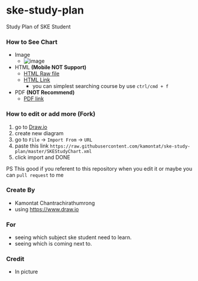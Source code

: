 # ske-study-plan
Study Plan of SKE Student

### How to See Chart
- Image
    - ![image](https://github.com/kamontat/ske-study-plan/blob/master/images/SKEStudyChart.png?raw=true)
- HTML **(Mobile NOT Support)** 
    - [HTML Raw file](https://github.com/kamontat/ske-study-plan/blob/master/index.html)
    - [HTML Link](https://kamontat.github.io/ske-study-plan/)
        - you can simplest searching course by use `ctrl/cmd + f`
- PDF **(NOT Recommend)**
    - [PDF link](https://github.com/kamontat/ske-study-plan/blob/master/SKEStudyChart.pdf)

### How to edit or add more (Fork)
1. go to [Draw.io](https://www.draw.io)
2. create new diagram
3. go to `File` -> `Import From` -> `URL`
4. paste this link `https://raw.githubusercontent.com/kamontat/ske-study-plan/master/SKEStudyChart.xml`
5. click import and DONE

PS This good if you referent to this repository when you edit it or maybe you can `pull request` to me

### Create By
- Kamontat Chantrachirathumrong
- using https://www.draw.io

### For
- seeing which subject ske student need to learn.
- seeing which is coming next to.

### Credit
- In picture
